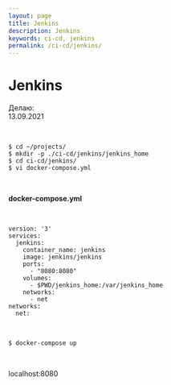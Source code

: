 ```yaml
---
layout: page
title: Jenkins
description: Jenkins
keywords: ci-cd, jenkins
permalink: /ci-cd/jenkins/
---
```


# Jenkins

Делаю:  
13.09.2021

<br/>

    $ cd ~/projects/
    $ mkdir -p ./ci-cd/jenkins/jenkins_home
    $ cd ci-cd/jenkins/
    $ vi docker-compose.yml

<br/>

**docker-compose.yml**

<br/>

```
version: '3'
services:
  jenkins:
    container_name: jenkins
    image: jenkins/jenkins
    ports:
      - "8080:8080"
    volumes:
      - $PWD/jenkins_home:/var/jenkins_home
    networks:
      - net
networks:
  net:
```

<br/>

    $ docker-compose up

<br/>

localhost:8080
